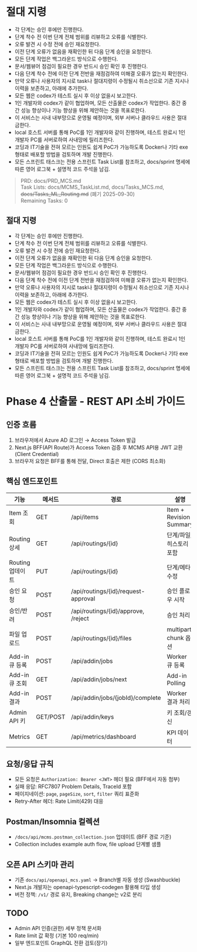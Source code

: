 # 절대 지령
- 각 단계는 승인 후에만 진행한다.
- 단계 착수 전 이번 단계 전체 범위를 리뷰하고 오류를 식별한다.
- 오류 발견 시 수정 전에 승인 재요청한다.
- 이전 단계 오류가 없음을 재확인한 뒤 다음 단계 승인을 요청한다.
- 모든 단계 작업은 백그라운드 방식으로 수행한다.
- 문서/웹뷰어 점검이 필요한 경우 반드시 승인 확인 후 진행한다.
- 다음 단계 착수 전에 이전 단계 전반을 재점검하여 미해결 오류가 없는지 확인한다.
- 만약 오류나 사용자의 지시로 task나 절대지령이 수정될시 취소선으로 기존 지시나 이력을 보존하고, 아래에 추가한다.
- 모든 웹은 codex가 테스트 실시 후 이상 없을시 보고한다.
- 1인 개발자와 codex가 같이 협업하며, 모든 산출물은 codex가 작업한다. 중간 중간 성능 향상이나 기능 향상을 위해 제안하는 것을 목표로한다.
- 이 서비스는 사내 내부망으로 운영될 예정이며, 외부 서버나 클라우드 사용은 절대 금한다.
- local 호스트 서버를 통해 PoC를 1인 개발자와 같이 진행하며, 테스트 완료시 1인 개발자 PC를 서버로하여 사내망에 릴리즈한다.
- 코딩과 IT기술을 전혀 모르는 인원도 쉽게 PoC가 가능하도록 Docker나 기타 exe 형태로 배포할 방법을 검토하며 개발 진행한다.
- 모든 스프린트 태스크는 전용 스프린트 Task List를 참조하고, docs/sprint 명세에 따른 영어 로그북 + 설명적 코드 주석을 남김.

> PRD: docs/PRD_MCS.md  
> Task Lists: docs/MCMS_TaskList.md, docs/Tasks_MCS.md, ~~docs/Tasks_ML_Routing.md~~ (폐기 2025-09-30)  
> Remaining Tasks: 0

## 절대 지령
- 각 단계는 승인 후에만 진행한다.
- 단계 착수 전 이번 단계 전체 범위를 리뷰하고 오류를 식별한다.
- 오류 발견 시 수정 전에 승인 재요청한다.
- 이전 단계 오류가 없음을 재확인한 뒤 다음 단계 승인을 요청한다.
- 모든 단계 작업은 백그라운드 방식으로 수행한다.
- 문서/웹뷰어 점검이 필요한 경우 반드시 승인 확인 후 진행한다.
- 다음 단계 착수 전에 이전 단계 전반을 재점검하여 미해결 오류가 없는지 확인한다.
- 만약 오류나 사용자의 지시로 task나 절대지령이 수정될시 취소선으로 기존 지시나 이력을 보존하고, 아래에 추가한다.
- 모든 웹은 codex가 테스트 실시 후 이상 없을시 보고한다.
- 1인 개발자와 codex가 같이 협업하며, 모든 산출물은 codex가 작업한다. 중간 중간 성능 향상이나 기능 향상을 위해 제안하는 것을 목표로한다.
- 이 서비스는 사내 내부망으로 운영될 예정이며, 외부 서버나 클라우드 사용은 절대 금한다.
- local 호스트 서버를 통해 PoC를 1인 개발자와 같이 진행하며, 테스트 완료시 1인 개발자 PC를 서버로하여 사내망에 릴리즈한다.
- 코딩과 IT기술을 전혀 모르는 인원도 쉽게 PoC가 가능하도록 Docker나 기타 exe 형태로 배포할 방법을 검토하며 개발 진행한다.
- 모든 스프린트 태스크는 전용 스프린트 Task List를 참조하고, docs/sprint 명세에 따른 영어 로그북 + 설명적 코드 주석을 남김.
# Phase 4 산출물 - REST API 소비 가이드

## 인증 흐름
1. 브라우저에서 Azure AD 로그인 → Access Token 발급
2. Next.js BFF(API Route)가 Access Token 검증 후 MCMS API용 JWT 교환 (Client Credential)
3. 브라우저 요청은 BFF를 통해 전달, Direct 호출은 제한 (CORS 최소화)

## 핵심 엔드포인트
| 기능 | 메서드 | 경로 | 설명 |
|---|---|---|---|
| Item 조회 | GET | /api/items | Item + Revision Summary |
| Routing 상세 | GET | /api/routings/{id} | 단계/파일/히스토리 포함 |
| Routing 업데이트 | PUT | /api/routings/{id} | 단계/메타 수정 |
| 승인 요청 | POST | /api/routings/{id}/request-approval | 승인 플로우 시작 |
| 승인/반려 | POST | /api/routings/{id}/approve, /reject | 승인 처리 |
| 파일 업로드 | POST | /api/routings/{id}/files | multipart, chunk 옵션 |
| Add-in 큐 등록 | POST | /api/addin/jobs | Worker 큐 등록 |
| Add-in 큐 조회 | GET | /api/addin/jobs/next | Add-in Polling |
| Add-in 결과 | POST | /api/addin/jobs/{jobId}/complete | Worker 결과 처리 |
| Admin API 키 | GET/POST | /api/addin/keys | 키 조회/갱신 |
| Metrics | GET | /api/metrics/dashboard | KPI 데이터 |

## 요청/응답 규칙
- 모든 요청은 `Authorization: Bearer <JWT>` 헤더 필요 (BFF에서 자동 첨부)
- 실패 응답: RFC7807 Problem Details, TraceId 포함 
- 페이지네이션: `page`, `pageSize`, `sort`, `filter` 쿼리 표준화 
- Retry-After 헤더: Rate Limit(429) 대응

## Postman/Insomnia 컬렉션
- `/docs/api/mcms.postman_collection.json` 업데이트 (BFF 경로 기준)
- Collection includes example auth flow, file upload 단계별 샘플

## 오픈 API 스키마 관리
- 기존 `docs/api/openapi_mcs.yaml` → Branch별 자동 생성 (Swashbuckle)
- Next.js 개발자는 openapi-typescript-codegen 활용해 타입 생성
- 버전 정책: `/v1/` 경로 유지, Breaking change는 v2로 분리

## TODO
- Admin API 인증(권한) 세부 정책 문서화
- Rate limit 값 확정 (기본 100 req/min)
- 일부 엔드포인트 GraphQL 전환 검토(장기)

